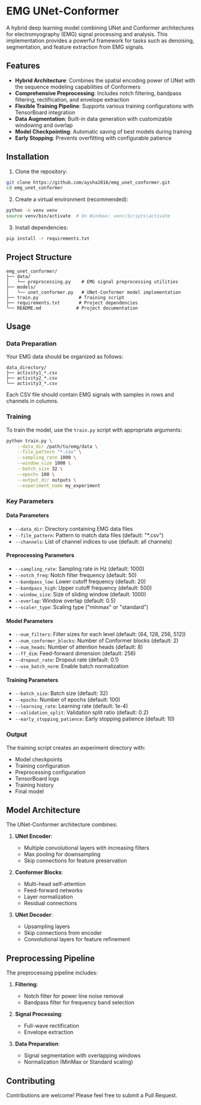 # EMG UNet-Conformer

A hybrid deep learning model combining UNet and Conformer architectures for electromyography (EMG) signal processing and analysis. This implementation provides a powerful framework for tasks such as denoising, segmentation, and feature extraction from EMG signals.

## Features

- **Hybrid Architecture**: Combines the spatial encoding power of UNet with the sequence modeling capabilities of Conformers
- **Comprehensive Preprocessing**: Includes notch filtering, bandpass filtering, rectification, and envelope extraction
- **Flexible Training Pipeline**: Supports various training configurations with TensorBoard integration
- **Data Augmentation**: Built-in data generation with customizable windowing and overlap
- **Model Checkpointing**: Automatic saving of best models during training
- **Early Stopping**: Prevents overfitting with configurable patience

## Installation

1. Clone the repository:
```bash
git clone https://github.com/aysha2016/emg_unet_conformer.git
cd emg_unet_conformer
```

2. Create a virtual environment (recommended):
```bash
python -m venv venv
source venv/bin/activate  # On Windows: venv\Scripts\activate
```

3. Install dependencies:
```bash
pip install -r requirements.txt
```

## Project Structure

```
emg_unet_conformer/
├── data/
│   └── preprocessing.py    # EMG signal preprocessing utilities
├── models/
│   └── unet_conformer.py   # UNet-Conformer model implementation
├── train.py               # Training script
├── requirements.txt       # Project dependencies
└── README.md             # Project documentation
```

## Usage

### Data Preparation

Your EMG data should be organized as follows:
```
data_directory/
├── activity1_*.csv
├── activity2_*.csv
└── activity3_*.csv
```

Each CSV file should contain EMG signals with samples in rows and channels in columns.

### Training

To train the model, use the `train.py` script with appropriate arguments:

```bash
python train.py \
    --data_dir /path/to/emg/data \
    --file_pattern "*.csv" \
    --sampling_rate 1000 \
    --window_size 1000 \
    --batch_size 32 \
    --epochs 100 \
    --output_dir outputs \
    --experiment_name my_experiment
```

### Key Parameters

#### Data Parameters
- `--data_dir`: Directory containing EMG data files
- `--file_pattern`: Pattern to match data files (default: "*.csv")
- `--channels`: List of channel indices to use (default: all channels)

#### Preprocessing Parameters
- `--sampling_rate`: Sampling rate in Hz (default: 1000)
- `--notch_freq`: Notch filter frequency (default: 50)
- `--bandpass_low`: Lower cutoff frequency (default: 20)
- `--bandpass_high`: Upper cutoff frequency (default: 500)
- `--window_size`: Size of sliding window (default: 1000)
- `--overlap`: Window overlap (default: 0.5)
- `--scaler_type`: Scaling type ("minmax" or "standard")

#### Model Parameters
- `--num_filters`: Filter sizes for each level (default: [64, 128, 256, 512])
- `--num_conformer_blocks`: Number of Conformer blocks (default: 2)
- `--num_heads`: Number of attention heads (default: 8)
- `--ff_dim`: Feed-forward dimension (default: 256)
- `--dropout_rate`: Dropout rate (default: 0.1)
- `--use_batch_norm`: Enable batch normalization

#### Training Parameters
- `--batch_size`: Batch size (default: 32)
- `--epochs`: Number of epochs (default: 100)
- `--learning_rate`: Learning rate (default: 1e-4)
- `--validation_split`: Validation split ratio (default: 0.2)
- `--early_stopping_patience`: Early stopping patience (default: 10)

### Output

The training script creates an experiment directory with:
- Model checkpoints
- Training configuration
- Preprocessing configuration
- TensorBoard logs
- Training history
- Final model

## Model Architecture

The UNet-Conformer architecture combines:

1. **UNet Encoder**:
   - Multiple convolutional layers with increasing filters
   - Max pooling for downsampling
   - Skip connections for feature preservation

2. **Conformer Blocks**:
   - Multi-head self-attention
   - Feed-forward networks
   - Layer normalization
   - Residual connections

3. **UNet Decoder**:
   - Upsampling layers
   - Skip connections from encoder
   - Convolutional layers for feature refinement

## Preprocessing Pipeline

The preprocessing pipeline includes:

1. **Filtering**:
   - Notch filter for power line noise removal
   - Bandpass filter for frequency band selection

2. **Signal Processing**:
   - Full-wave rectification
   - Envelope extraction

3. **Data Preparation**:
   - Signal segmentation with overlapping windows
   - Normalization (MinMax or Standard scaling)

## Contributing

Contributions are welcome! Please feel free to submit a Pull Request.
 

 
